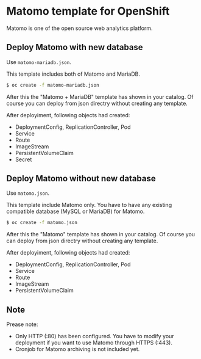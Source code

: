 # Matomo template for OpenShift

Matomo is one of the open source web analytics platform.

## Deploy Matomo with new database

Use `matomo-mariadb.json`.

This template includes both of Matomo and MariaDB.

```sh
$ oc create -f matomo-mariadb.json
```

After this the "Matomo + MariaDB" template has shown in your catalog. Of course you can deploy from json directry without creating any template.

After deployiment, following objects had created:

* DeploymentConfig, ReplicationController, Pod
* Service
* Route
* ImageStream
* PersistentVolumeClaim
* Secret


## Deploy Matomo without new database

Use `matomo.json`.

This template include Matomo only. You have to have any existing compatible database (MySQL or MariaDB) for Matomo.

```sh
$ oc create -f matomo.json
```

After this the "Matomo" template has shown in your catalog. Of course you can deploy from json directry without creating any template.

After deployiment, following objects had created:

* DeploymentConfig, ReplicationController, Pod
* Service
* Route
* ImageStream
* PersistentVolumeClaim

## Note

Prease note: 

* Only HTTP (:80) has been configured. You have to modify your deployment if you want to use Matomo through HTTPS (:443).
* Cronjob for Matomo archiving is not included yet.
